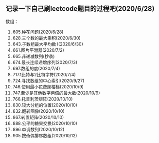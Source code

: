 记录一下自己刷leetcode题目的过程吧(2020/6/28)
---
数组：
  1. 605.种花问题(2020/6/28)
  2. 628.三个数的最大乘积(2020/6/30)
  3. 643.子数组最大平均数 I(2020/6/30)
  4. 661.图片平滑器(2020/7/2)
  5. 665.非递减数列(抄袭)
  6. 674.最长连续递增序列(2020/7/3)
  7. 697.数组的度(2020/7/4)
  8. 717.1比特与2比特字符(2020/7/4)
  9. 724.寻找数组的中心索引(2020/9/27)
  10. 746.使用最小花费爬楼梯(2020/10/9)
  11. 747.至少是其他数字两倍的最大数(2020/10/9)
  12. 766.托普利茨矩阵(2020/10/10)
  13. 830.较大分组的位置(2020/10/10)
  14. 832.翻转图像(2020/10/10)
  15. 867.转置矩阵(2020/10/10)
  16. 888.公平的糖果交换(2020/10/10)
  17. 896.单调数列(2020/10/12)
  18. 905.按奇偶排序数组(2020/10/12)

